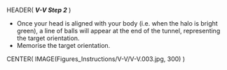 HEADER( *__V-V Step 2__* )

- Once your head is aligned with your body (i.e. when the halo is bright green), a line of balls will appear at the end of the tunnel, representing the target orientation.
- Memorise the target orientation.

CENTER( IMAGE(Figures_Instructions/V-V/V-V.003.jpg, 300) )
